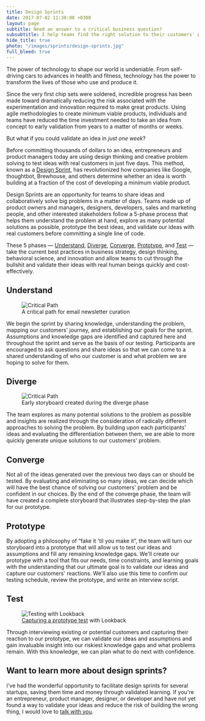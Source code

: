 ```yaml
---
title: Design Sprints
date: 2017-07-02 11:30:00 +0300
layout: page
subtitle: Need an answer to a critical business question?
subsubtitle: I help teams find the right solution to their customers' problems with one-week design sprints.
hide_title: true
photo: "/images/sprints/design-sprints.jpg"
full_bleed: true
---
```


The power of technology to shape our world is undeniable. From self-driving cars to advances in health and fitness, technology has the power to transform the lives of those who use and produce it.

Since the very first chip sets were soldered, incredible progress has been made toward dramatically reducing the risk associated with the experimentation and innovation required to make great products. Using agile methodologies to create minimum viable products, individuals and teams have reduced the time investment needed to take an idea from concept to early validation from years to a matter of months or weeks.

But what if you could validate an idea in *just one week*?

Before committing thousands of dollars to an idea, entrepreneurs and product managers today are using design thinking and creative problem solving to test ideas with real customers in just five days. This method, known as a [Design Sprint][1], has revolutionized how companies like Google, thoughtbot, Brewhouse, and others determine whether an idea is worth building at a fraction of the cost of developing a minimum viable product.

Design Sprints are an opportunity for teams to share ideas and collaboratively solve big problems in a matter of days. Teams made up of product owners and managers, designers, developers, sales and marketing people, and other interested stakeholders follow a 5-phase process that helps them understand the problem at hand, explore as many potential solutions as possible, prototype the best ideas, and validate our ideas with real customers before committing a single line of code.

These 5 phases &mdash; [Understand](#understand), [Diverge](#diverge), [Converge](#converge), [Prototype](#prototype), and [Test](#test) &mdash; take the current best practices in business strategy, design thinking, behavioral science, and innovation and allow teams to cut through the bullshit and validate their ideas with real human beings quickly and cost-effectively.

## Understand

<figure class="extra-wide">
  <img src="{{ site.url }}/images/sprints/critical-path.jpg" alt="Critical Path" />
  <figcaption>
    A critical path for email newsletter curation
  </figcaption>
</figure>

We begin the sprint by sharing knowledge, understanding the problem, mapping our customers' journey, and establishing our goals for the sprint. Assumptions and knowledge gaps are identified and captured here and throughout the sprint and serve as the basis of our testing. Participants are encouraged to ask questions and share ideas so that we can come to a shared understanding of who our customer is and what problem we are hoping to solve for them.

## Diverge

<figure class="extra-wide">
  <img src="{{ site.url }}/images/sprints/diverge.jpg" alt="Critical Path" />
  <figcaption>
    Early storyboard created during the diverge phase
  </figcaption>
</figure>

The team explores as many potential solutions to the problem as possible and insights are realized through the consideration of radically different approaches to solving the problem. By building upon each participants' ideas and evaluating the differentiation between them, we are able to more quickly generate unique solutions to our customers' problem.

## Converge

Not all of the ideas generated over the previous two days can or should be tested. By evaluating and eliminating so many ideas, we can decide which will have the best chance of solving our customers' problem and be confident in our choices. By the end of the converge phase, the team will have created a complete storyboard that illustrates step-by-step the plan for our prototype.

## Prototype

By adopting a philosophy of &ldquo;fake it 'til you make it&rdquo;, the team will turn our storyboard into a prototype that will allow us to test our ideas and assumptions and fill any remaining knowledge gaps. We'll create our prototype with a tool that fits our needs, time constraints, and learning goals with the understanding that our ultimate goal is to validate our ideas and capture our customers' reactions. We'll also use this time to confirm our testing schedule, review the prototype, and write an interview script.

## Test

<figure class="extra-wide">
  <img src="{{ site.url }}/images/uploads/testing-with-lookback.png" alt="Testing with Lookback" />
  <figcaption>
    <a href="/blog/observe-and-capture-user-tests/">Capturing a prototype test</a> with Lookback
  </figcaption>
</figure>

Through interviewing existing or potential customers and capturing their reaction to our prototype, we can validate our ideas and assumptions and gain invaluable insight into our riskiest knowledge gaps and what problems remain. With this knowledge, we can plan what to do next with confidence.

<aside class="call-to-action m-top">
  <div class="call-to-action-header">
    <h2>Want to learn more about design sprints?</h2>
  </div>
  <p>
    I've had the wonderful opportunity to facilitate design sprints for several startups, saving them time and money through validated learning. If you're an entrepreneur, product manager, designer, or developer and have not yet found a way to validate your ideas and reduce the risk of building the wrong thing, I would love to <a href="/contact">talk with you</a>.
  </p>
</aside>

[1]: http://www.gv.com/sprint/